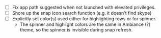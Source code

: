 - [ ] Fix app path suggested when not launched with elevated privileges.
- [ ] Shore up the snap icon search function (e.g. it doesn't find skype)
- [ ] Explicitly set color(s) used either for highlighting rows or for spinner.
  - The spinner and highlight colors are the same in Ambiance (?) theme, so the spinner is invisible during snap refresh.
